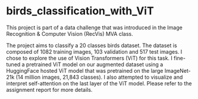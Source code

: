 # birds_classification_with_ViT

This project is part of a data challenge that was introduced in the Image Recognition & Computer Vision (RecVis) MVA class. 

The project aims to classify a 20 classes birds dataset. The dataset is composed of 1082 training images, 103 validation and 517 test images.
I chose to explore the use of Vision Transformers (ViT) for this task. I fine-tuned a pretrained ViT model on our augmented dataset using a HuggingFace hosted ViT model that was pretrained on the large ImageNet-21k (14 million images, 21,843 classes). I also attempted to visualize and interpret self-attention on the last layer of the ViT model. Please refer to the assignment report for more details. 

